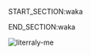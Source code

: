 START_SECTION:waka

END_SECTION:waka



![literraly-me](https://github.com/Blinki4/Blinki4/assets/147985034/f4db9241-df15-489e-bb36-6b1401c1075d)
